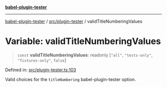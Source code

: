 [**babel-plugin-tester**](../../../README.md)

***

[babel-plugin-tester](../../../README.md) / [src/plugin-tester](../README.md) / validTitleNumberingValues

# Variable: validTitleNumberingValues

> `const` **validTitleNumberingValues**: readonly \[`"all"`, `"tests-only"`, `"fixtures-only"`, `false`\]

Defined in: [src/plugin-tester.ts:103](https://github.com/babel-utils/babel-plugin-tester/blob/03734eaa985470bea60d71fab1aa0d0dbdddae3c/src/plugin-tester.ts#L103)

Valid choices for the `titleNumbering` babel-plugin-tester option.
